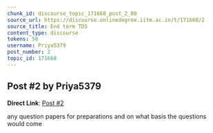 ```yaml
---
chunk_id: discourse_topic_171668_post_2_00
source_url: https://discourse.onlinedegree.iitm.ac.in/t/171668/2
source_title: End term TDS
content_type: discourse
tokens: 50
username: Priya5379
post_number: 2
topic_id: 171668
---
```


## Post #2 by Priya5379

**Direct Link**: [Post #2](https://discourse.onlinedegree.iitm.ac.in/t/171668/2)

any question papers for preparations and on what basis the questions would come
